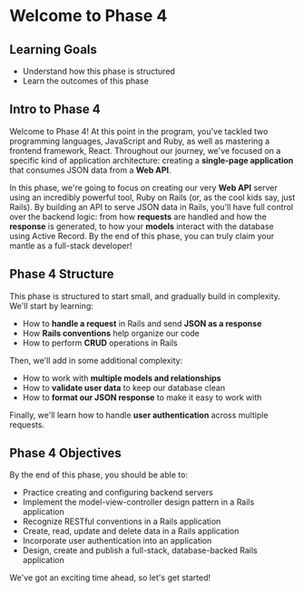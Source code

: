 # Welcome to Phase 4

## Learning Goals

- Understand how this phase is structured
- Learn the outcomes of this phase

## Intro to Phase 4

Welcome to Phase 4! At this point in the program, you've tackled two programming
languages, JavaScript and Ruby, as well as mastering a frontend framework,
React. Throughout our journey, we've focused on a specific kind of application
architecture: creating a **single-page application** that consumes JSON data from a
**Web API**.

In this phase, we're going to focus on creating our very **Web API** server
using an incredibly powerful tool, Ruby on Rails (or, as the cool kids say, just
Rails). By building an API to serve JSON data in Rails, you'll have full control
over the backend logic: from how **requests** are handled and how the
**response** is generated, to how your **models** interact with the database
using Active Record. By the end of this phase, you can truly claim your mantle
as a full-stack developer!

## Phase 4 Structure

This phase is structured to start small, and gradually build in complexity.
We'll start by learning:

- How to **handle a request** in Rails and send **JSON as a response**
- How **Rails conventions** help organize our code
- How to perform **CRUD** operations in Rails

Then, we'll add in some additional complexity:

- How to work with **multiple models and relationships**
- How to **validate user data** to keep our database clean
- How to **format our JSON response** to make it easy to work with

Finally, we'll learn how to handle **user authentication** across multiple
requests.

## Phase 4 Objectives

By the end of this phase, you should be able to:

- Practice creating and configuring backend servers
- Implement the model-view-controller design pattern in a Rails application
- Recognize RESTful conventions in a Rails application
- Create, read, update and delete data in a Rails application
- Incorporate user authentication into an application
- Design, create and publish a full-stack, database-backed Rails application

We've got an exciting time ahead, so let's get started!
